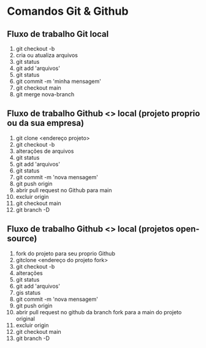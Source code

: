 # Comandos Git & Github

## Fluxo de trabalho Git local

1. git checkout -b <nova-branch>
2. cria ou atualiza arquivos
3. git status
4. git add 'arquivos'
5. git status
6. git commit -m 'minha mensagem'
7. git checkout main
8. git merge nova-branch

## Fluxo de trabalho Github <> local (projeto proprio ou da sua empresa)

1. git clone <endereço projeto>
2. git checkout -b  <nova-branch>
3. alterações de arquivos
4. git status
5. git add 'arquivos'
6. git status
7. git commit -m 'nova mensagem'
8. git push origin <nova-branch>
9. abrir pull request no Github para main
10. excluir <nova-branch> origin
11. git checkout main
12. git branch -D <nova-branch>

## Fluxo de trabalho Github <> local (projetos open-source)

1. fork do projeto para seu proprio Github
2. gitclone <endereço do projeto fork>
3. git checkout -b <nova-branch>
4. alterações
5. git status
6. git add 'arquivos'
7. gis status
8. git commit -m 'nova mensagem'
9. git push origin <nova-branch>
10. abrir pull request no github da branch fork para a main do projeto original
11. excluir <nova-branch> origin
12. git checkout main
13. git branch -D <nova-branch>



